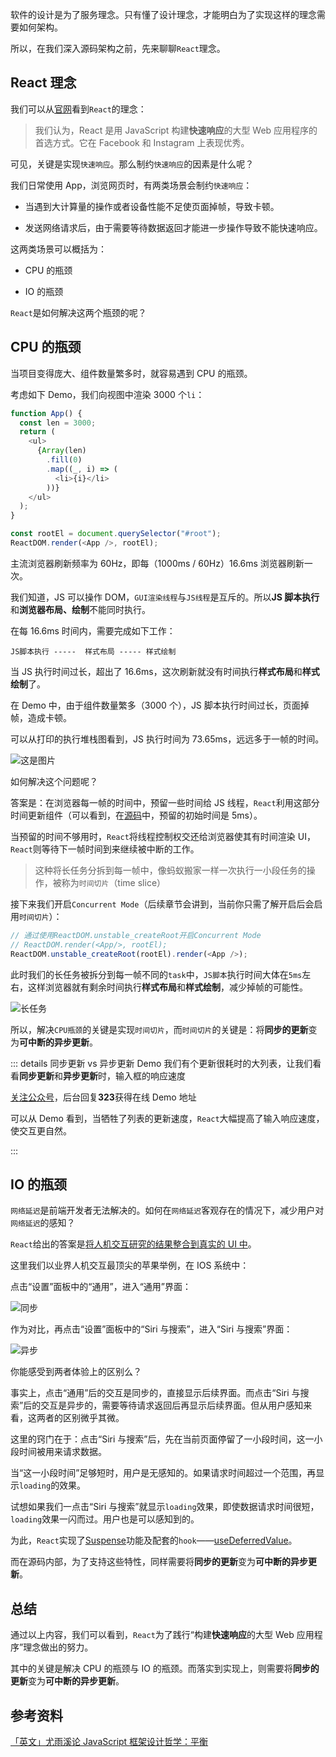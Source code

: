 软件的设计是为了服务理念。只有懂了设计理念，才能明白为了实现这样的理念需要如何架构。

所以，在我们深入源码架构之前，先来聊聊`React`理念。

## React 理念

我们可以从[官网](https://zh-hans.reactjs.org/docs/thinking-in-react.html)看到`React`的理念：

> 我们认为，React 是用 JavaScript 构建**快速响应**的大型 Web 应用程序的首选方式。它在 Facebook 和 Instagram 上表现优秀。

可见，关键是实现`快速响应`。那么制约`快速响应`的因素是什么呢？

我们日常使用 App，浏览网页时，有两类场景会制约`快速响应`：

- 当遇到大计算量的操作或者设备性能不足使页面掉帧，导致卡顿。

- 发送网络请求后，由于需要等待数据返回才能进一步操作导致不能快速响应。

这两类场景可以概括为：

- CPU 的瓶颈

- IO 的瓶颈

`React`是如何解决这两个瓶颈的呢？

## CPU 的瓶颈

当项目变得庞大、组件数量繁多时，就容易遇到 CPU 的瓶颈。

考虑如下 Demo，我们向视图中渲染 3000 个`li`：

```js
function App() {
  const len = 3000;
  return (
    <ul>
      {Array(len)
        .fill(0)
        .map((_, i) => (
          <li>{i}</li>
        ))}
    </ul>
  );
}

const rootEl = document.querySelector("#root");
ReactDOM.render(<App />, rootEl);
```

主流浏览器刷新频率为 60Hz，即每（1000ms / 60Hz）16.6ms 浏览器刷新一次。

我们知道，JS 可以操作 DOM，`GUI渲染线程`与`JS线程`是互斥的。所以**JS 脚本执行**和**浏览器布局、绘制**不能同时执行。

在每 16.6ms 时间内，需要完成如下工作：

```
JS脚本执行 -----  样式布局 ----- 样式绘制
```

当 JS 执行时间过长，超出了 16.6ms，这次刷新就没有时间执行**样式布局**和**样式绘制**了。

在 Demo 中，由于组件数量繁多（3000 个），JS 脚本执行时间过长，页面掉帧，造成卡顿。

可以从打印的执行堆栈图看到，JS 执行时间为 73.65ms，远远多于一帧的时间。

![这是图片](@assets/long-task.png "Magic Gardens")

<!-- <img :src="$withBase('/img/long-task.png')" alt="长任务"> -->

如何解决这个问题呢？

答案是：在浏览器每一帧的时间中，预留一些时间给 JS 线程，`React`利用这部分时间更新组件（可以看到，在[源码](https://github.com/facebook/react/blob/1fb18e22ae66fdb1dc127347e169e73948778e5a/packages/scheduler/src/forks/SchedulerHostConfig.default.js#L119)中，预留的初始时间是 5ms）。

当预留的时间不够用时，`React`将线程控制权交还给浏览器使其有时间渲染 UI，`React`则等待下一帧时间到来继续被中断的工作。

> 这种将长任务分拆到每一帧中，像蚂蚁搬家一样一次执行一小段任务的操作，被称为`时间切片`（time slice）

接下来我们开启`Concurrent Mode`（后续章节会讲到，当前你只需了解开启后会启用`时间切片`）：

```js {3}
// 通过使用ReactDOM.unstable_createRoot开启Concurrent Mode
// ReactDOM.render(<App/>, rootEl);
ReactDOM.unstable_createRoot(rootEl).render(<App />);
```

此时我们的长任务被拆分到每一帧不同的`task`中，`JS脚本`执行时间大体在`5ms`左右，这样浏览器就有剩余时间执行**样式布局**和**样式绘制**，减少掉帧的可能性。

<img :src="$withBase('/img/time-slice.png')" alt="长任务">

所以，解决`CPU瓶颈`的关键是实现`时间切片`，而`时间切片`的关键是：将**同步的更新**变为**可中断的异步更新**。

::: details 同步更新 vs 异步更新 Demo
我们有个更新很耗时的大列表，让我们看看**同步更新**和**异步更新**时，输入框的响应速度

[关注公众号](../me.html)，后台回复**323**获得在线 Demo 地址

可以从 Demo 看到，当牺牲了列表的更新速度，`React`大幅提高了输入响应速度，使交互更自然。

:::

## IO 的瓶颈

`网络延迟`是前端开发者无法解决的。如何在`网络延迟`客观存在的情况下，减少用户对`网络延迟`的感知？

`React`给出的答案是[将人机交互研究的结果整合到真实的 UI 中](https://zh-hans.reactjs.org/docs/concurrent-mode-intro.html#putting-research-into-production)。

这里我们以业界人机交互最顶尖的苹果举例，在 IOS 系统中：

点击“设置”面板中的“通用”，进入“通用”界面：

<img  :src="$withBase('/img/legacy-move.gif')" alt="同步">

作为对比，再点击“设置”面板中的“Siri 与搜索”，进入“Siri 与搜索”界面：

<img  :src="$withBase('/img/concurrent-mov.gif')" alt="异步">

你能感受到两者体验上的区别么？

事实上，点击“通用”后的交互是同步的，直接显示后续界面。而点击“Siri 与搜索”后的交互是异步的，需要等待请求返回后再显示后续界面。但从用户感知来看，这两者的区别微乎其微。

这里的窍门在于：点击“Siri 与搜索”后，先在当前页面停留了一小段时间，这一小段时间被用来请求数据。

当“这一小段时间”足够短时，用户是无感知的。如果请求时间超过一个范围，再显示`loading`的效果。

试想如果我们一点击“Siri 与搜索”就显示`loading`效果，即使数据请求时间很短，`loading`效果一闪而过。用户也是可以感知到的。

为此，`React`实现了[Suspense](https://zh-hans.reactjs.org/docs/concurrent-mode-suspense.html)功能及配套的`hook`——[useDeferredValue](https://zh-hans.reactjs.org/docs/concurrent-mode-reference.html#usedeferredvalue)。

而在源码内部，为了支持这些特性，同样需要将**同步的更新**变为**可中断的异步更新**。

## 总结

通过以上内容，我们可以看到，`React`为了践行“构建**快速响应**的大型 Web 应用程序”理念做出的努力。

其中的关键是解决 CPU 的瓶颈与 IO 的瓶颈。而落实到实现上，则需要将**同步的更新**变为**可中断的异步更新**。

## 参考资料

[「英文」尤雨溪论 JavaScript 框架设计哲学：平衡](https://www.bilibili.com/video/BV134411c7Sk?from=search&seid=17404881291635824595)
